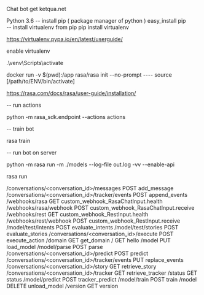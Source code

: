 
Chat bot get ketqua.net

Python 3.6
-- install pip ( package manager of python )
easy_install pip  
-- install virtualenv from pip
 pip install virtualenv 

https://virtualenv.pypa.io/en/latest/userguide/

enable virtualenv 

 .\venv\Scripts\activate


docker run -v $(pwd):/app rasa/rasa init --no-prompt
 ---- source [/path/to/ENV/bin/activate]

https://rasa.com/docs/rasa/user-guide/installation/


-- run actions

python -m rasa_sdk.endpoint --actions actions

-- train bot

rasa train

-- run bot on server

python -m rasa run -m ./models --log-file out.log -vv --enable-api

rasa run

/conversations/<conversation_id>/messages          POST                           add_message
/conversations/<conversation_id>/tracker/events    POST                           append_events
/webhooks/rasa                                     GET                            custom_webhook_RasaChatInput.health
/webhooks/rasa/webhook                             POST                           custom_webhook_RasaChatInput.receive
/webhooks/rest                                     GET                            custom_webhook_RestInput.health
/webhooks/rest/webhook                             POST                           custom_webhook_RestInput.receive
/model/test/intents                                POST                           evaluate_intents
/model/test/stories                                POST                           evaluate_stories
/conversations/<conversation_id>/execute           POST                           execute_action
/domain                                            GET                            get_domain
/                                                  GET                            hello
/model                                             PUT                            load_model
/model/parse                                       POST                           parse
/conversations/<conversation_id>/predict           POST                           predict
/conversations/<conversation_id>/tracker/events    PUT                            replace_events
/conversations/<conversation_id>/story             GET                            retrieve_story
/conversations/<conversation_id>/tracker           GET                            retrieve_tracker
/status                                            GET                            status
/model/predict                                     POST                           tracker_predict
/model/train                                       POST                           train
/model                                             DELETE                         unload_model
/version                                           GET                            version

